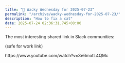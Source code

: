 ```yaml
---
title: "🤪 Wacky Wednesday for 2025-07-23"
permalink: "/archive/wacky-wednesday-for-2025-07-23/"
description: "How to fix a cat"
date: 2025-07-24 02:36:31.745+00:00
---
```


<p>
 The most interesting shared link in Slack communities:
</p>
<p>
 (safe for work link)
</p>
<p>
 https://www.youtube.com/watch?v=3e6motL4QMc
</p>
